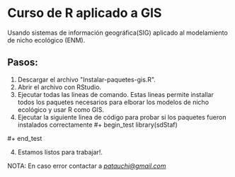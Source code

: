 # Curso de R aplicado a GIS

Usando sistemas de información geográfica(SIG) aplicado al modelamiento de nicho ecológico (ENM).

## Pasos:

1. Descargar el archivo "Instalar-paquetes-gis.R".
2. Abrir el archivo con RStudio.
3. Ejecutar todas las lineas de comando. Estas lineas permite installar todos los paquetes necesarios para elborar los modelos de nicho ecológico y usar R como GIS.
4. Ejecutar la siguiente linea de código para probar si los paquetes fueron instalados correctamente
#+ begin_test
library(sdStaf)

#+ end_test

4. Estamos listos para trabajar!.




NOTA: En caso error contactar a *patauchi@gmail.com*
